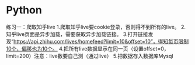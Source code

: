 # Python
练习一：爬取知乎live
1.爬取知乎live要cookie登录，否则得不到所有的live。
2.知乎live页面是异步加载，需要获取异步加载链接。
3.打开链接发现“https://api.zhihu.com/lives/homefeed?limit=10&offset=10”，得知每页限制10个，偏移也为10个。
4.把所有live数据显示在同一页（设置offset=0，limit=200）注意：live数要自己测（通过live）
5.把数据存入数据库Mysql
